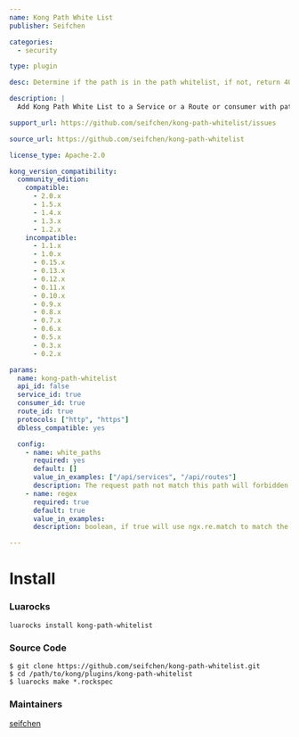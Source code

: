 ```yaml
---
name: Kong Path White List
publisher: Seifchen

categories:
  - security

type: plugin

desc: Determine if the path is in the path whitelist, if not, return 403

description: |
  Add Kong Path White List to a Service or a Route or consumer with paths. The plugin will check the path is in the path whitelist, if not return 403.

support_url: https://github.com/seifchen/kong-path-whitelist/issues

source_url: https://github.com/seifchen/kong-path-whitelist

license_type: Apache-2.0

kong_version_compatibility:
  community_edition:
    compatible:
      - 2.0.x
      - 1.5.x
      - 1.4.x
      - 1.3.x
      - 1.2.x
    incompatible:
      - 1.1.x
      - 1.0.x
      - 0.15.x
      - 0.13.x
      - 0.12.x
      - 0.11.x
      - 0.10.x
      - 0.9.x
      - 0.8.x
      - 0.7.x
      - 0.6.x
      - 0.5.x
      - 0.3.x
      - 0.2.x

params:
  name: kong-path-whitelist
  api_id: false
  service_id: true
  consumer_id: true
  route_id: true
  protocols: ["http", "https"]
  dbless_compatible: yes

  config:
    - name: white_paths
      required: yes
      default: []
      value_in_examples: ["/api/services", "/api/routes"]
      description: The request path not match this path will forbidden with 403 code
    - name: regex
      required: true
      default: true
      value_in_examples:
      description: boolean, if true will use ngx.re.match to match the request_path and white_paths,if false, Will strictly judge whether the two path are equal

---
```


# Install
### Luarocks
```
luarocks install kong-path-whitelist
```

### Source Code
```
$ git clone https://github.com/seifchen/kong-path-whitelist.git
$ cd /path/to/kong/plugins/kong-path-whitelist
$ luarocks make *.rockspec
```

### Maintainers
[seifchen](https://github.com/seifchen)


